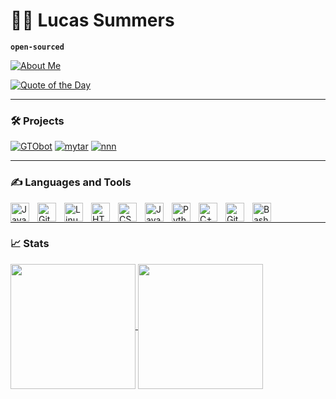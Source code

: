 # 🚣‍♀️ Lucas Summers

**`open-sourced`**

[![About Me](https://github-readme-stats.vercel.app/api/gist?id=a39f45b2563e3c67eaefe7a904fb3b5f&theme=transparent)](https://gist.github.com/Lucas-Summers/a39f45b2563e3c67eaefe7a904fb3b5f)

[![Quote of the Day](https://github-readme-stats.vercel.app/api/gist?id=ec63af9e46f06a839c7d584b0bc1123e&theme=transparent)](https://gist.github.com/Lucas-Summers/ec63af9e46f06a839c7d584b0bc1123e)


---

### 🛠️ Projects

[![GTObot](https://github-readme-stats.vercel.app/api/pin/?username=Lucas-Summers&repo=GTObot&theme=transparent&description_lines_count=3)](https://github.com/Lucas-Summers/GTObot)
[![mytar](https://github-readme-stats.vercel.app/api/pin/?username=Lucas-Summers&repo=mytar&theme=transparent&description_lines_count=3)](https://github.com/Lucas-Summers/mytar)
[![nnn](https://github-readme-stats.vercel.app/api/pin/?username=Lucas-Summers&repo=nnn&theme=transparent&description_lines_count=3)](https://github.com/Lucas-Summers/nnn)

---

### ✍️ Languages and Tools

<img align="left" alt="Java" width="30px" style="padding-right:10px;" src="https://cdn.jsdelivr.net/gh/devicons/devicon/icons/java/java-original.svg"/>
<img align="left" alt="Git" width="30px" style="padding-right:10px;" src="https://cdn.jsdelivr.net/gh/devicons/devicon/icons/git/git-original.svg" />
<img align="left" alt="Linux" width="30px" style="padding-right:10px;" src="https://cdn.jsdelivr.net/gh/devicons/devicon/icons/linux/linux-original.svg" />
<img align="left" alt="HTML" width="30px" style="padding-right:10px;" src="https://cdn.jsdelivr.net/gh/devicons/devicon/icons/html5/html5-plain.svg" />
<img align="left" alt="CSS" width="30px" style="padding-right:10px;" src="https://cdn.jsdelivr.net/gh/devicons/devicon/icons/css3/css3-plain.svg" />
<img align="left" alt="JavaScript" width="30px" style="padding-right:10px;" src="https://cdn.jsdelivr.net/gh/devicons/devicon/icons/javascript/javascript-plain.svg" />
<img align="left" alt="Python" width="30px" style="padding-right:10px;" src="https://cdn.jsdelivr.net/gh/devicons/devicon/icons/python/python-plain.svg" />
<img align="left" alt="C++" width="30px" style="padding-right:10px;" src="https://cdn.jsdelivr.net/gh/devicons/devicon/icons/cplusplus/cplusplus-line.svg" />
<img align="left" alt="GitHub" width="30px" style="padding-right:10px;" src="https://cdn.jsdelivr.net/gh/devicons/devicon/icons/github/github-original.svg" />
<img align="left" alt="Bash" width="30px" style="padding-right:10px;" src="https://cdn.jsdelivr.net/gh/devicons/devicon/icons/bash/bash-original.svg" />
<br />

---

### 📈 Stats

<a href="https://github.com/Lucas-Summers">
  <img height=200 align="center" src="https://github-readme-stats.vercel.app/api?username=Lucas-Summers&show_icons=true&rank_icon=github&theme=transparent" />
</a>

<a href="https://github.com/Lucas-Summers">
  <img height=200 align="center" src="https://github-readme-stats.vercel.app/api/top-langs/?username=Lucas-Summers&layout=donut&theme=transparent" />
</a>
